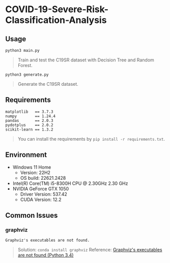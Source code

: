 # COVID-19-Severe-Risk-Classification-Analysis

## Usage
```
python3 main.py
```
> Train and test the C19SR dataset with Decision Tree and Random Forest.

```
python3 generate.py
```
> Generate the C19SR dataset.

## Requirements
```
matplotlib   == 3.7.3
numpy        == 1.24.4
pandas       == 2.0.3
pydotplus    == 2.0.2
scikit-learn == 1.3.2
```
> You can install the requirements by `pip install -r requirements.txt`.

## Environment
- Windows 11 Home
    - Version: 22H2
    - OS build: 22621.2428
- Intel(R) Core(TM) i5-8300H CPU @ 2.30GHz 2.30 GHz
- NVIDIA GeForce GTX 1050
    - Driver Version: 537.42
    - CUDA Version: 12.2

## Common Issues
### graphviz
```
Graphviz's executables are not found.
```
> Solution: `conda install graphviz`
> Reference: [Graphviz's executables are not found (Python 3.4)](https://stackoverflow.com/questions/28312534/graphvizs-executables-are-not-found-python-3-4)
